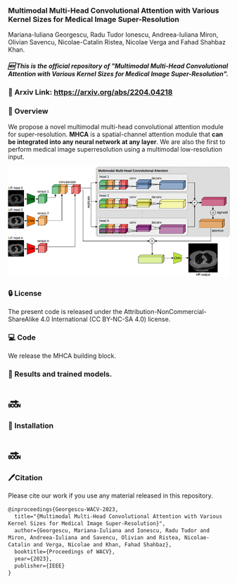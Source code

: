 ###  Multimodal Multi-Head Convolutional Attention with Various Kernel Sizes for Medical Image Super-Resolution

Mariana-Iuliana Georgescu, Radu Tudor Ionescu, Andreea-Iuliana Miron, Olivian Savencu, Nicolae-Catalin Ristea, Nicolae Verga and Fahad Shahbaz Khan.

##### 🆕  This is the official repository of "Multimodal Multi-Head Convolutional Attention with Various Kernel Sizes for Medical Image Super-Resolution".


### 📜 Arxiv Link: https://arxiv.org/abs/2204.04218

### 🌟 Overview

We propose a novel multimodal multi-head convolutional attention module for super-resolution. **MHCA** is a spatial-channel attention module that **can be integrated into any neural network at any layer**.
We are also the first to perform medical image superresolution using a multimodal low-resolution input.

 
<img src="https://raw.githubusercontent.com/lilygeorgescu/MHCA/main/imgs/overview.png" width="800" >
 

### 🔒 License
The present code is released under the Attribution-NonCommercial-ShareAlike 4.0 International (CC BY-NC-SA 4.0) license.

### 💻 Code
We release the MHCA building block.

### 🚀 Results and trained models.
# 🔜


### 🔨 Installation
# 🔜
### 🖊Citation
Please cite our work if you use any material released in this repository.
```
@inproceedings{Georgescu-WACV-2023,
  title="{Multimodal Multi-Head Convolutional Attention with Various Kernel Sizes for Medical Image Super-Resolution}",
  author={Georgescu, Mariana-Iuliana and Ionescu, Radu Tudor and Miron, Andreea-Iuliana and Savencu, Olivian and Ristea, Nicolae-Catalin and Verga, Nicolae and Khan, Fahad Shahbaz},
  booktitle={Proceedings of WACV},
  year={2023},
  publisher={IEEE}
}
```
